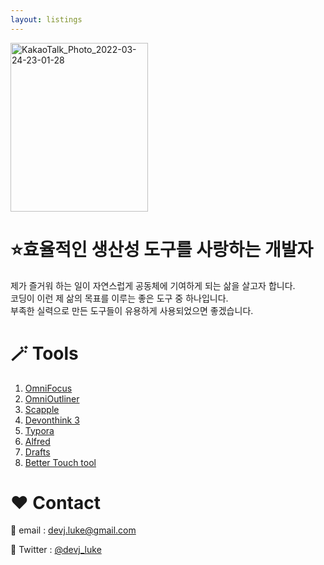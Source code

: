 ```yaml
---
layout: listings
---
```


<img width="220" height="270" src="https://user-images.githubusercontent.com/102304046/259768257-75361242-a29e-4eae-84ad-c94c2c69f922.jpeg" alt="KakaoTalk_Photo_2022-03-24-23-01-28" />

#  ⭐️효율적인 생산성 도구를 사랑하는 개발자

제가 즐거워 하는 일이 자연스럽게 공동체에 기여하게 되는 삶을 살고자 합니다. <br>
코딩이 이런 제 삶의 목표를 이루는 좋은 도구 중 하나입니다. <br>
부족한 실력으로 만든 도구들이 유용하게 사용되었으면 좋겠습니다.<br>



# 🪄 Tools

1. [OmniFocus](https://www.omnigroup.com/omnifocus)
2. [OmniOutliner](https://www.omnigroup.com/omnioutliner)
3. [Scapple](https://www.literatureandlatte.com/scapple/overview)
4. [Devonthink 3](https://www.devontechnologies.com/apps/devonthink)
5. [Typora](https://typora.io/)
6. [Alfred](https://www.alfredapp.com/)
7. [Drafts](https://getdrafts.com/)
8. [Better Touch tool](https://folivora.ai/)

# ❤️ Contact

💌 email : devj.luke@gmail.com

👥 Twitter : [@devj_luke](https://twitter.com/devj_luke)




<br><br>

